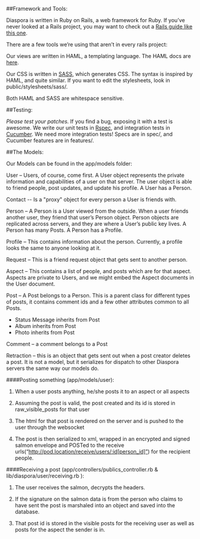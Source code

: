##Framework and Tools:

Diaspora is written in Ruby on Rails, a web framework for Ruby.  If you’ve never looked at a Rails project, you may want to check out a [Rails guide like this one](http://guides.rubyonrails.org/getting_started.html).

There are a few tools we’re using that aren’t in every rails project: 

Our views are written in HAML, a templating language.  The HAML docs are [here](http://haml-lang.com/docs.html).

Our CSS is written in [SASS](http://sass-lang.com/docs.html), which generates CSS.  The syntax is inspired by HAML, and quite similar.  If you want to edit the stylesheets, look in public/stylesheets/sass/.

Both HAML and SASS are whitespace sensitive.

##Testing:

*Please test your patches.*  If you find a bug, exposing it with a test is awesome.  We write our unit tests in [Rspec](http://blog.davidchelimsky.net/2007/05/14/an-introduction-to-rspec-part-i/), and integration tests in [Cucumber](http://rubylearning.com/blog/2010/10/05/outside-in-development/).  We need more integration tests!  Specs are in spec/, and Cucumber features are in features/.

##The Models:

Our Models can be found in the app/models folder:

User – Users, of course, come first.   A User object represents the private information and capabilities of a user on that server.  The user object is able to friend people, post updates, and update his profile.  A User has a Person.

Contact -- Is a "proxy" object for every person a User is friends with.

Person – A Person is a User viewed from the outside.  When a user friends another user, they friend that user’s Person object.  Person objects are replicated across servers, and they are where a User’s public key lives.  A Person has many Posts.  A Person has a Profile.

Profile – This contains information about the person. Currently, a profile looks the same to anyone looking at it.

Request – This is a friend request object that gets sent to another person.

Aspect – This contains a list of people, and posts which are for that aspect.  Aspects are private to Users, and we might embed the Aspect documents in the User document.

Post – A Post belongs to a Person.  This is a parent class for different types of posts, it contains comment ids and a few other attributes common to all Posts.

- Status Message inherits from Post
- Album inherits from Post
- Photo inherits from Post

Comment – a comment belongs to a Post

Retraction – this is an object that gets sent out when a post creator deletes a post.  It is not a model, but it serializes for dispatch to other Diaspora servers the same way our models do.


####Posting something (app/models/user):

1) When a user posts anything, he/she posts it to an aspect or all aspects

2) Assuming the post is valid, the post created and its id is stored in raw_visible_posts for that user

3) The html for that post is rendered on the server and is pushed to the user through the websocket

4) The post is then serialized to xml, wrapped in an encrypted and signed salmon envelope and POSTed to the receive urls(“http://pod.location/receive/users/:id[person_id]”) for the recipient people.
  
####Receiving a post (app/controllers/publics_controller.rb & lib/diaspora/user/receiving.rb ):

1) The user receives the salmon, decrypts the headers.

2) If the signature on the salmon data is from the person who claims to have sent the post is marshaled into an object and saved into the database.

3) That post id is stored in the visible posts for the receiving user as well as posts for the aspect the sender is in.